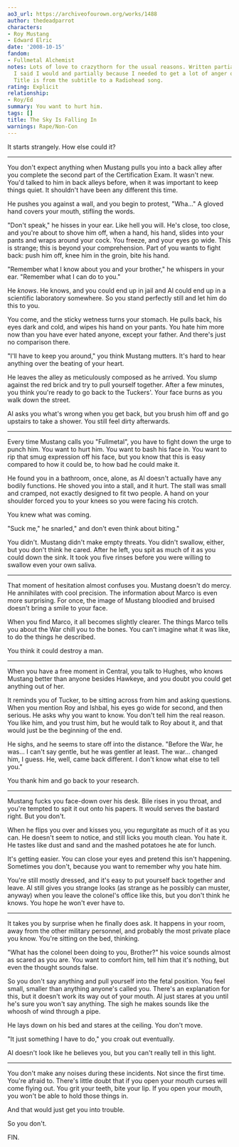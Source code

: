 ```yaml
---
ao3_url: https://archiveofourown.org/works/1488
author: thedeadparrot
characters:
- Roy Mustang
- Edward Elric
date: '2008-10-15'
fandom:
- Fullmetal Alchemist
notes: Lots of love to crazythorn for the usual reasons. Written partially because
  I said I would and partially because I needed to get a lot of anger out of my system.
  Title is from the subtitle to a Radiohead song.
rating: Explicit
relationship:
- Roy/Ed
summary: You want to hurt him.
tags: []
title: The Sky Is Falling In
warnings: Rape/Non-Con
---
```


It starts strangely. How else could it?



---

You don't expect anything when Mustang pulls you into a back alley after you complete the second part of the Certification Exam. It wasn't new. You'd talked to him in back alleys before, when it was important to keep things quiet. It shouldn't have been any different this time.

He pushes you against a wall, and you begin to protest, "Wha..." A gloved hand covers your mouth, stifling the words.

"Don't speak," he hisses in your ear. Like hell you will. He's close, too close, and you're about to shove him off, when a hand, his hand, slides into your pants and wraps around your cock. You freeze, and your eyes go wide. This is strange; this is beyond your comprehension. Part of you wants to fight back: push him off, knee him in the groin, bite his hand.

"Remember what I know about you and your brother," he whispers in your ear. "Remember what I can do to you."

He *knows*. He knows, and you could end up in jail and Al could end up in a scientific laboratory somewhere. So you stand perfectly still and let him do this to you.

You come, and the sticky wetness turns your stomach. He pulls back, his eyes dark and cold, and wipes his hand on your pants. You hate him more now than you have ever hated anyone, except your father. And there's just no comparison there.

"I'll have to keep you around," you think Mustang mutters. It's hard to hear anything over the beating of your heart.

He leaves the alley as meticulously composed as he arrived. You slump against the red brick and try to pull yourself together. After a few minutes, you think you're ready to go back to the Tuckers'. Your face burns as you walk down the street.

Al asks you what's wrong when you get back, but you brush him off and go upstairs to take a shower. You still feel dirty afterwards.



---

Every time Mustang calls you "Fullmetal", you have to fight down the urge to punch him. You want to hurt him. You want to bash his face in. You want to rip that smug expression off his face, but you know that this is easy compared to how it could be, to how bad he could make it.

He found you in a bathroom, once, alone, as Al doesn't actually have any bodily functions. He shoved you into a stall, and it hurt. The stall was small and cramped, not exactly designed to fit two people. A hand on your shoulder forced you to your knees so you were facing his crotch.

You knew what was coming.

"Suck me," he snarled," and don't even think about biting."

You didn't. Mustang didn't make empty threats. You didn't swallow, either, but you don't think he cared. After he left, you spit as much of it as you could down the sink. It took you five rinses before you were willing to swallow even your own saliva.



---

That moment of hesitation almost confuses you. Mustang doesn't do mercy. He annihilates with cool precision. The information about Marco is even more surprising. For once, the image of Mustang bloodied and bruised doesn't bring a smile to your face.

When you find Marco, it all becomes slightly clearer. The things Marco tells you about the War chill you to the bones. You can't imagine what it was like, to do the things he described.

You think it could destroy a man.



---

When you have a free moment in Central, you talk to Hughes, who knows Mustang better than anyone besides Hawkeye, and you doubt you could get anything out of her.

It reminds you of Tucker, to be sitting across from him and asking questions. When you mention Roy and Ishbal, his eyes go wide for second, and then serious. He asks why you want to know. You don't tell him the real reason. You like him, and you trust him, but he would talk to Roy about it, and that would just be the beginning of the end.

He sighs, and he seems to stare off into the distance. "Before the War, he was... I can't say gentle, but he was gentler at least. The war... changed him, I guess. He, well, came back different. I don't know what else to tell you."

You thank him and go back to your research.



---

Mustang fucks you face-down over his desk. Bile rises in you throat, and you're tempted to spit it out onto his papers. It would serves the bastard right. But you don't.

When he flips you over and kisses you, you regurgitate as much of it as you can. He doesn't seem to notice, and still licks you mouth clean. You hate it. He tastes like dust and sand and the mashed potatoes he ate for lunch.

It's getting easier. You can close your eyes and pretend this isn't happening. Sometimes you don't, because you want to remember why you hate him.

You're still mostly dressed, and it's easy to put yourself back together and leave. Al still gives you strange looks (as strange as he possibly can muster, anyway) when you leave the colonel's office like this, but you don't think he knows. You hope he won't ever have to.



---

It takes you by surprise when he finally does ask. It happens in your room, away from the other military personnel, and probably the most private place you know. You're sitting on the bed, thinking.

"What has the colonel been doing to you, Brother?" his voice sounds almost as scared as you are. You want to comfort him, tell him that it's nothing, but even the thought sounds false.

So you don't say anything and pull yourself into the fetal position. You feel small, smaller than anything anyone's called you. There's an explanation for this, but it doesn't work its way out of your mouth. Al just stares at you until he's sure you won't say anything. The sigh he makes sounds like the whoosh of wind through a pipe.

He lays down on his bed and stares at the ceiling. You don't move.

"It just something I have to do," you croak out eventually.

Al doesn't look like he believes you, but you can't really tell in this light.



---

You don't make any noises during these incidents. Not since the first time. You're afraid to. There's little doubt that if you open your mouth curses will come flying out. You grit your teeth, bite your lip. If you open your mouth, you won't be able to hold those things in.

And that would just get you into trouble.

So you don't.

FIN.